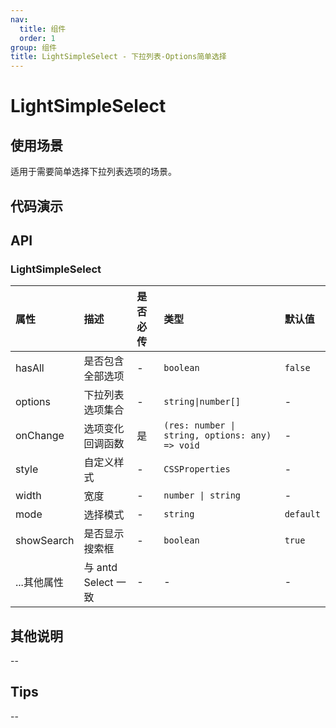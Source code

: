 ```yaml
---
nav:
  title: 组件
  order: 1
group: 组件
title: LightSimpleSelect - 下拉列表-Options简单选择
---
```


# LightSimpleSelect

## 使用场景

适用于需要简单选择下拉列表选项的场景。

## 代码演示

<code src='./demo/SelectPicker/LightSimpleSelect' title='代码'></code>

## API

### LightSimpleSelect

| 属性        | 描述                | 是否必传 | 类型                                            | 默认值    |
| :---------- | :------------------ | :------- | :---------------------------------------------- | :-------- |
| hasAll      | 是否包含全部选项    | -        | `boolean`                                       | `false`   |
| options     | 下拉列表选项集合    | -        | `string\|number[]`                              | -         |
| onChange    | 选项变化回调函数    | 是       | `(res: number \| string, options: any) => void` | -         |
| style       | 自定义样式          | -        | `CSSProperties`                                 | -         |
| width       | 宽度                | -        | `number \| string`                              | -         |
| mode        | 选择模式            | -        | `string`                                        | `default` |
| showSearch  | 是否显示搜索框      | -        | `boolean`                                       | `true`    |
| ...其他属性 | 与 antd Select 一致 | -        | -                                               | -         |

## 其他说明

--

## Tips

--
